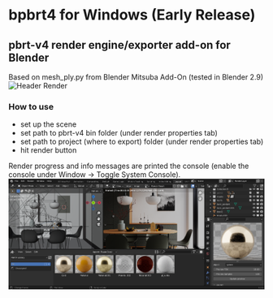 # bpbrt4 for Windows (Early Release)
## pbrt-v4 render engine/exporter add-on for Blender
Based on mesh_ply.py from Blender Mitsuba Add-On
(tested in Blender 2.9)
![Header Render](images/teaser1.png)
### How to use
- set up the scene
- set path to pbrt-v4 bin folder (under render properties tab)
- set path to project (where to export) folder (under render properties tab)
- hit render button

Render progress and info messages are printed the console (enable the console under Window -> Toggle System Console).
![Header Render](images/ws_preview2.png)
